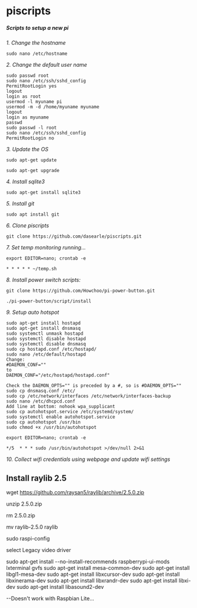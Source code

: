 # piscripts
##### Scripts to setup a new pi
*1. Change the hostname*
```
sudo nano /etc/hostname
```
*2. Change the default user name*
```
sudo passwd root
sudo nano /etc/ssh/sshd_config
PermitRootLogin yes
logout
login as root
usermod -l myuname pi
usermod -m -d /home/myuname myuname
logout
login as myuname
passwd
sudo passwd -l root
sudo nano /etc/ssh/sshd_config
PermitRootLogin no
```
*3. Update the OS*
```
sudo apt-get update

sudo apt-get upgrade
```
*4. Install sqlite3*
```
sudo apt-get install sqlite3
```
*5. Install git*
```
sudo apt install git
```
*6. Clone piscripts*
```
git clone https://github.com/dasearle/piscripts.git
```
*7. Set temp monitoring running...*
```
export EDITOR=nano; crontab -e

* * * * * ~/temp.sh
```

*8. Install power switch scripts:*
```
git clone https://github.com/Howchoo/pi-power-button.git

./pi-power-button/script/install
```

*9. Setup auto hotspot*
```
sudo apt-get install hostapd
sudo apt-get install dnsmasq
sudo systemctl unmask hostapd
sudo systemctl disable hostapd
sudo systemctl disable dnsmasq
sudo cp hostapd.conf /etc/hostapd/
sudo nano /etc/default/hostapd
Change:
#DAEMON_CONF=""
to
DAEMON_CONF="/etc/hostapd/hostapd.conf"

Check the DAEMON_OPTS="" is preceded by a #, so is #DAEMON_OPTS=""
sudo cp dnsmasq.conf /etc/
sudo cp /etc/network/interfaces /etc/network/interfaces-backup
sudo nano /etc/dhcpcd.conf
Add line at bottom: nohook wpa_supplicant
sudo cp autohotspot.service /etc/systemd/system/
sudo systemctl enable autohotspot.service
sudo cp autohotspot /usr/bin
sudo chmod +x /usr/bin/autohotspot

export EDITOR=nano; crontab -e

*/5  * * * sudo /usr/bin/autohotspot >/dev/null 2>&1

```

*10. Collect wifi credentials using webpage and update wifi settings*


## Install raylib 2.5

wget https://github.com/raysan5/raylib/archive/2.5.0.zip

unzip 2.5.0.zip

rm 2.5.0.zip

mv raylib-2.5.0 raylib

sudo raspi-config

select Legacy video driver

sudo apt-get install --no-install-recommends raspberrypi-ui-mods lxterminal gvfs
sudo apt-get install mesa-common-dev
sudo apt-get install libgl1-mesa-dev
sudo apt-get install libxcursor-dev
sudo apt-get install libxinerama-dev
sudo apt-get install libxrandr-dev
sudo apt-get install libxi-dev
sudo apt-get install libasound2-dev

--Doesn't work with Raspbian Lite...





